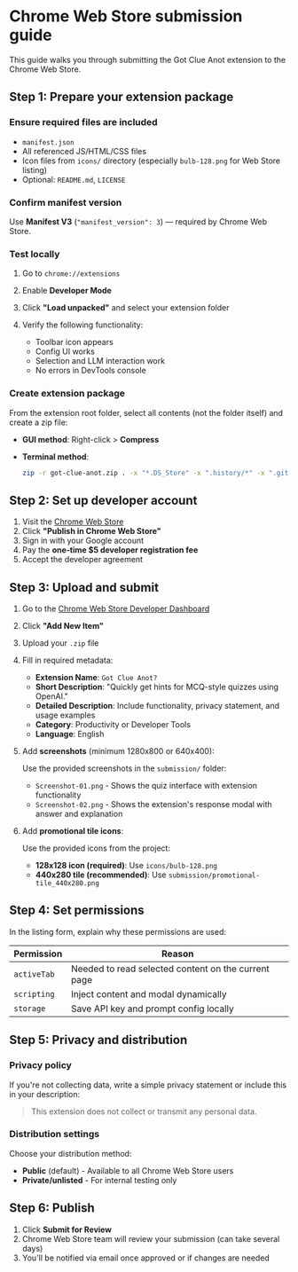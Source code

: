 # Chrome Web Store submission guide

This guide walks you through submitting the Got Clue Anot extension to the Chrome Web Store.

## Step 1: Prepare your extension package

### Ensure required files are included

- `manifest.json`
- All referenced JS/HTML/CSS files
- Icon files from `icons/` directory (especially `bulb-128.png` for Web Store listing)
- Optional: `README.md`, `LICENSE`

### Confirm manifest version

Use **Manifest V3** (`"manifest_version": 3`) — required by Chrome Web Store.

### Test locally

1. Go to `chrome://extensions`
2. Enable **Developer Mode**
3. Click **"Load unpacked"** and select your extension folder
4. Verify the following functionality:

   - Toolbar icon appears
   - Config UI works
   - Selection and LLM interaction work
   - No errors in DevTools console

### Create extension package

From the extension root folder, select all contents (not the folder itself) and create a zip file:

- **GUI method**: Right-click > **Compress**
- **Terminal method**:

  ```bash
  zip -r got-clue-anot.zip . -x "*.DS_Store" -x ".history/*" -x ".git/*" -x "test/*"
  ```

## Step 2: Set up developer account

1. Visit the [Chrome Web Store](https://chromewebstore.google.com/)
2. Click **"Publish in Chrome Web Store"**
3. Sign in with your Google account
4. Pay the **one-time $5 developer registration fee**
5. Accept the developer agreement

## Step 3: Upload and submit

1. Go to the [Chrome Web Store Developer Dashboard](https://chromewebstore.google.com/u/0/developer/dashboard)
2. Click **"Add New Item"**
3. Upload your `.zip` file
4. Fill in required metadata:

   - **Extension Name**: `Got Clue Anot?`
   - **Short Description**: "Quickly get hints for MCQ-style quizzes using OpenAI."
   - **Detailed Description**: Include functionality, privacy statement, and usage examples
   - **Category**: Productivity or Developer Tools
   - **Language**: English

5. Add **screenshots** (minimum 1280x800 or 640x400):

   Use the provided screenshots in the `submission/` folder:
   - `Screenshot-01.png` - Shows the quiz interface with extension functionality
   - `Screenshot-02.png` - Shows the extension's response modal with answer and explanation

6. Add **promotional tile icons**:

   Use the provided icons from the project:
   - **128x128 icon (required)**: Use `icons/bulb-128.png`
   - **440x280 tile (recommended)**: Use `submission/promotional-tile_440x280.png`

## Step 4: Set permissions

In the listing form, explain why these permissions are used:

| Permission  | Reason                                               |
| ----------- | ---------------------------------------------------- |
| `activeTab` | Needed to read selected content on the current page |
| `scripting` | Inject content and modal dynamically                |
| `storage`   | Save API key and prompt config locally              |

## Step 5: Privacy and distribution

### Privacy policy

If you're not collecting data, write a simple privacy statement or include this in your description:

> This extension does not collect or transmit any personal data.

### Distribution settings

Choose your distribution method:

- **Public** (default) - Available to all Chrome Web Store users
- **Private/unlisted** - For internal testing only

## Step 6: Publish

1. Click **Submit for Review**
2. Chrome Web Store team will review your submission (can take several days)
3. You'll be notified via email once approved or if changes are needed
